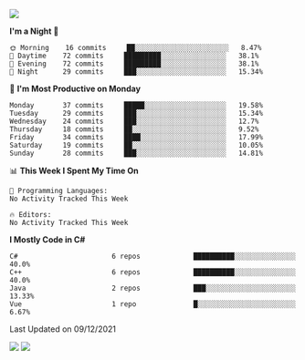 ![](https://komarev.com/ghpvc/?username=lilpidgey&color=red)
<!--START_SECTION:waka-->
**I'm a Night 🦉** 

```text
🌞 Morning    16 commits     ██░░░░░░░░░░░░░░░░░░░░░░░   8.47% 
🌆 Daytime    72 commits     █████████░░░░░░░░░░░░░░░░   38.1% 
🌃 Evening    72 commits     █████████░░░░░░░░░░░░░░░░   38.1% 
🌙 Night      29 commits     ███░░░░░░░░░░░░░░░░░░░░░░   15.34%

```
📅 **I'm Most Productive on Monday** 

```text
Monday       37 commits     █████░░░░░░░░░░░░░░░░░░░░   19.58% 
Tuesday      29 commits     ███░░░░░░░░░░░░░░░░░░░░░░   15.34% 
Wednesday    24 commits     ███░░░░░░░░░░░░░░░░░░░░░░   12.7% 
Thursday     18 commits     ██░░░░░░░░░░░░░░░░░░░░░░░   9.52% 
Friday       34 commits     ████░░░░░░░░░░░░░░░░░░░░░   17.99% 
Saturday     19 commits     ██░░░░░░░░░░░░░░░░░░░░░░░   10.05% 
Sunday       28 commits     ███░░░░░░░░░░░░░░░░░░░░░░   14.81%

```


📊 **This Week I Spent My Time On** 

```text
💬 Programming Languages: 
No Activity Tracked This Week

🔥 Editors: 
No Activity Tracked This Week

```

**I Mostly Code in C#** 

```text
C#                       6 repos             ██████████░░░░░░░░░░░░░░░   40.0% 
C++                      6 repos             ██████████░░░░░░░░░░░░░░░   40.0% 
Java                     2 repos             ███░░░░░░░░░░░░░░░░░░░░░░   13.33% 
Vue                      1 repo              █░░░░░░░░░░░░░░░░░░░░░░░░   6.67%

```



 Last Updated on 09/12/2021
<!--END_SECTION:waka-->
![](https://hit.yhype.me/github/profile?user_id=42968544)
![](https://komarev.com/ghpvc/?lilpidgey)
